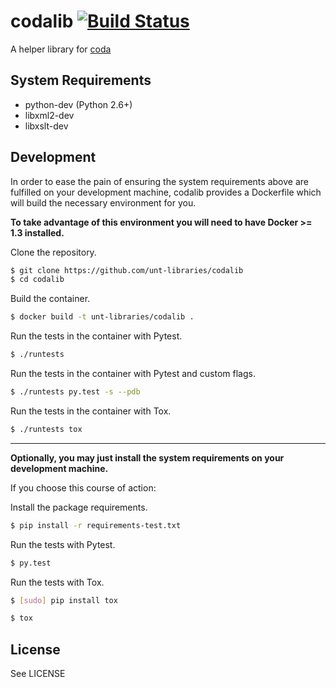 # codalib [![Build Status](https://travis-ci.org/unt-libraries/codalib.svg?branch=master)](https://travis-ci.org/unt-libraries/codalib)
A helper library for [coda](https://github.com/unt-libraries/coda)

## System Requirements

* python-dev (Python 2.6+)
* libxml2-dev
* libxslt-dev

## Development

In order to ease the pain of ensuring the system requirements above are fulfilled on your development machine, codalib provides a Dockerfile which will build the necessary environment for you. 

**To take advantage of this environment you will need to have Docker >= 1.3 installed.**

Clone the repository.
```sh
$ git clone https://github.com/unt-libraries/codalib
$ cd codalib
```

Build the container.

```sh
$ docker build -t unt-libraries/codalib .
```

Run the tests in the container with Pytest.

```sh
$ ./runtests
```

Run the tests in the container with Pytest and custom flags.

```sh
$ ./runtests py.test -s --pdb
```

Run the tests in the container with Tox.

```sh
$ ./runtests tox
```

---

**Optionally, you may just install the system requirements on your development machine.**

If you choose this course of action:

Install the package requirements.

```sh
$ pip install -r requirements-test.txt
```

Run the tests with Pytest.

```sh
$ py.test
```

Run the tests with Tox.

```sh
$ [sudo] pip install tox

$ tox
```

## License

See LICENSE
